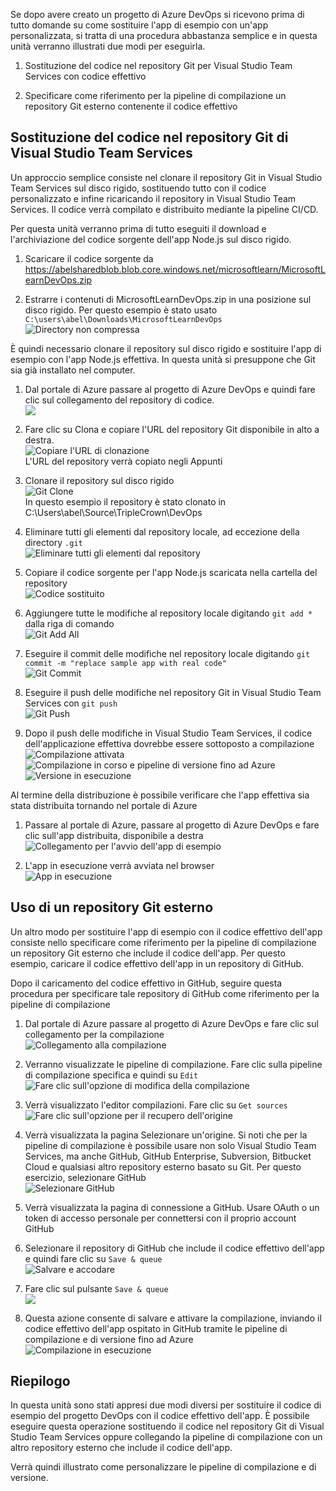 Se dopo avere creato un progetto di Azure DevOps si ricevono prima di tutto domande su come sostituire l'app di esempio con un'app personalizzata, si tratta di una procedura abbastanza semplice e in questa unità verranno illustrati due modi per eseguirla.

1. Sostituzione del codice nel repository Git per Visual Studio Team Services con codice effettivo

2. Specificare come riferimento per la pipeline di compilazione un repository Git esterno contenente il codice effettivo

## <a name="replacing-code-in-vsts-git-repository"></a>Sostituzione del codice nel repository Git di Visual Studio Team Services

Un approccio semplice consiste nel clonare il repository Git in Visual Studio Team Services sul disco rigido, sostituendo tutto con il codice personalizzato e infine ricaricando il repository in Visual Studio Team Services. Il codice verrà compilato e distribuito mediante la pipeline CI/CD.

Per questa unità verranno prima di tutto eseguiti il download e l'archiviazione del codice sorgente dell'app Node.js sul disco rigido.

1. Scaricare il codice sorgente da <https://abelsharedblob.blob.core.windows.net/microsoftlearn/MicrosoftLearnDevOps.zip>

2. Estrarre i contenuti di MicrosoftLearnDevOps.zip in una posizione sul disco rigido. Per questo esempio è stato usato `C:\users\abel\Downloads\MicrosoftLearnDevOps`  
![Directory non compressa](/media-draft/2-unzippedfolder.png)

È quindi necessario clonare il repository sul disco rigido e sostituire l'app di esempio con l'app Node.js effettiva. In questa unità si presuppone che Git sia già installato nel computer.

1. Dal portale di Azure passare al progetto di Azure DevOps e quindi fare clic sul collegamento del repository di codice.  
![](/media-draft/2-browsetorepolink.png)

2. Fare clic su Clona e copiare l'URL del repository Git disponibile in alto a destra.  
![Copiare l'URL di clonazione](/media-draft/2-copycloneurl.png)  
L'URL del repository verrà copiato negli Appunti

3. Clonare il repository sul disco rigido  
![Git Clone](/media-draft/2-gitclone.png)  
In questo esempio il repository è stato clonato in C:\Users\abel\Source\TripleCrown\DevOps

4. Eliminare tutti gli elementi dal repository locale, ad eccezione della directory `.git`  
![Eliminare tutti gli elementi dal repository](/media-draft/2-deleterepoofeverything.png)

5. Copiare il codice sorgente per l'app Node.js scaricata nella cartella del repository  
![Codice sostituito](/media-draft/2-replacedeverything.png)

6. Aggiungere tutte le modifiche al repository locale digitando `git add *` dalla riga di comando  
![Git Add All](/media-draft/2-gitaddall.png)

7. Eseguire il commit delle modifiche nel repository locale digitando `git commit -m "replace sample app with real code"`  
![Git Commit](/media-draft/2-gitcommit.png)

8. Eseguire il push delle modifiche nel repository Git in Visual Studio Team Services con `git push`  
![Git Push](/media-draft/2-gitpush.png)

9. Dopo il push delle modifiche in Visual Studio Team Services, il codice dell'applicazione effettiva dovrebbe essere sottoposto a compilazione  
![Compilazione attivata](/media-draft/2-buildkickedoff.png)  
![Compilazione in corso](/media-draft/2-buildinaction.png) e pipeline di versione fino ad Azure  
 ![Versione in esecuzione](/media-draft/2-releaserunning.png)

 Al termine della distribuzione è possibile verificare che l'app effettiva sia stata distribuita tornando nel portale di Azure

 1. Passare al portale di Azure, passare al progetto di Azure DevOps e fare clic sull'app distribuita, disponibile a destra  
 ![Collegamento per l'avvio dell'app di esempio](/media-draft/2-launchapp.png)

 2. L'app in esecuzione verrà avviata nel browser  
 ![App in esecuzione](/media-draft/2-apprunning.png)

## <a name="using-external-git-repo"></a>Uso di un repository Git esterno

Un altro modo per sostituire l'app di esempio con il codice effettivo dell'app consiste nello specificare come riferimento per la pipeline di compilazione un repository Git esterno che include il codice dell'app. Per questo esempio, caricare il codice effettivo dell'app in un repository di GitHub.

Dopo il caricamento del codice effettivo in GitHub, seguire questa procedura per specificare tale repository di GitHub come riferimento per la pipeline di compilazione

1. Dal portale di Azure passare al progetto di Azure DevOps e fare clic sul collegamento per la compilazione  
![Collegamento alla compilazione](/media-draft/2-buildlink.png)

2. Verranno visualizzate le pipeline di compilazione. Fare clic sulla pipeline di compilazione specifica e quindi su `Edit`  
![Fare clic sull'opzione di modifica della compilazione](/media-draft/2-clickeditbuildlink.png)

3. Verrà visualizzato l'editor compilazioni. Fare clic su `Get sources`  
![Fare clic sull'opzione per il recupero dell'origine](/media-draft/2-clickgetsource.png)

4. Verrà visualizzata la pagina Selezionare un'origine. Si noti che per la pipeline di compilazione è possibile usare non solo Visual Studio Team Services, ma anche GitHub, GitHub Enterprise, Subversion, Bitbucket Cloud e qualsiasi altro repository esterno basato su Git. Per questo esercizio, selezionare GitHub  
![Selezionare GitHub](/media-draft/2-selectgithub.png)

5. Verrà visualizzata la pagina di connessione a GitHub. Usare OAuth o un token di accesso personale per connettersi con il proprio account GitHub

6. Selezionare il repository di GitHub che include il codice effettivo dell'app e quindi fare clic su `Save & queue`  
![Salvare e accodare](/media-draft/2-saveandqueue.png)

7. Fare clic sul pulsante `Save & queue`  
![](/media-draft/2-saveandqueuedialog.png)

8. Questa azione consente di salvare e attivare la compilazione, inviando il codice effettivo dell'app ospitato in GitHub tramite le pipeline di compilazione e di versione fino ad Azure  
![Compilazione in esecuzione](/media-draft/2-buildrunning.png)

## <a name="summary"></a>Riepilogo

In questa unità sono stati appresi due modi diversi per sostituire il codice di esempio del progetto DevOps con il codice effettivo dell'app. È possibile eseguire questa operazione sostituendo il codice nel repository Git di Visual Studio Team Services oppure collegando la pipeline di compilazione con un altro repository esterno che include il codice dell'app.

Verrà quindi illustrato come personalizzare le pipeline di compilazione e di versione.